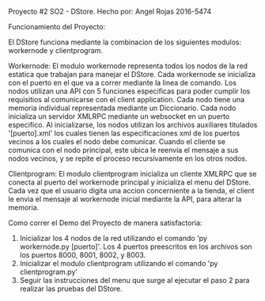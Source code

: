 Proyecto #2 SO2 - DStore. Hecho por: Angel Rojas 2016-5474

Funcionamiento del Proyecto:

El DStore funciona mediante la combinacion de los siguientes modulos: workernode y clientprogram.

Workernode: El modulo workernode representa todos los nodos de la red estatica que trabajan para manejar el DStore. Cada workernode se inicializa con el puerto en el que va a correr mediante la linea de comando. Los nodos utilizan una API con 5 funciones especificas para poder cumplir los requisitios al comunicarse con el client application. Cada nodo tiene una memoria individual representada mediante un Diccionario. Cada nodo inicializa un servidor XMLRPC mediante un websocket en un puerto especifico. Al inicializarse, los nodos utilizan los archivos auxiliares titulados '[puerto].xml' los cuales tienen las especificaciones xml de los puertos vecinos a los cuales el nodo debe comunicar. Cuando el cliente se comunica con el nodo principal, este ubica le reenvia el mensaje a sus nodos vecinos, y se repite el proceso recursivamente en los otros nodos.

Clientprogram: El modulo clientprogram inicializa un cliente XMLRPC que se conecta al puerto del workernode principal y inicializa el menu del DStore. Cada vez que el usuario digita una accion concerniente a la tienda, el client le envia el mensaje al workernode inicial mediante la API, para alterar la memoria.

Como correr el Demo del Proyecto de manera satisfactoria:

1. Inicializar los 4 nodos de la red utilizando el comando 'py workernode.py [puerto]'. Los 4 puertos preescritos en los archivos son los puertos 8000, 8001, 8002, y 8003.
2. Inicializar el modulo clientprogram utilizando el comando 'py clientprogram.py'
3. Seguir las instrucciones del menu que surge al ejecutar el paso 2 para realizar las pruebas del DStore.
